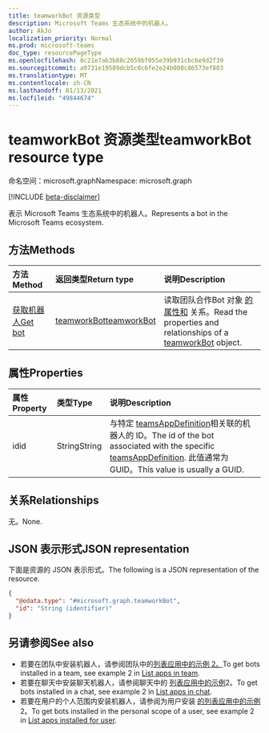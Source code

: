 ```yaml
---
title: teamworkBot 资源类型
description: Microsoft Teams 生态系统中的机器人。
author: AkJo
localization_priority: Normal
ms.prod: microsoft-teams
doc_type: resourcePageType
ms.openlocfilehash: 8c21e7ab3b88c2659bf055e39b931cbc6e9d2f39
ms.sourcegitcommit: a9731e19589dcb5c0c6fe2e24b008c86573ef803
ms.translationtype: MT
ms.contentlocale: zh-CN
ms.lasthandoff: 01/13/2021
ms.locfileid: "49844674"
---
```

# <a name="teamworkbot-resource-type"></a><span data-ttu-id="fcb42-103">teamworkBot 资源类型</span><span class="sxs-lookup"><span data-stu-id="fcb42-103">teamworkBot resource type</span></span>

<span data-ttu-id="fcb42-104">命名空间：microsoft.graph</span><span class="sxs-lookup"><span data-stu-id="fcb42-104">Namespace: microsoft.graph</span></span>

[!INCLUDE [beta-disclaimer](../../includes/beta-disclaimer.md)]

<span data-ttu-id="fcb42-105">表示 Microsoft Teams 生态系统中的机器人。</span><span class="sxs-lookup"><span data-stu-id="fcb42-105">Represents a bot in the Microsoft Teams ecosystem.</span></span>

## <a name="methods"></a><span data-ttu-id="fcb42-106">方法</span><span class="sxs-lookup"><span data-stu-id="fcb42-106">Methods</span></span>
|<span data-ttu-id="fcb42-107">方法</span><span class="sxs-lookup"><span data-stu-id="fcb42-107">Method</span></span>|<span data-ttu-id="fcb42-108">返回类型</span><span class="sxs-lookup"><span data-stu-id="fcb42-108">Return type</span></span>|<span data-ttu-id="fcb42-109">说明</span><span class="sxs-lookup"><span data-stu-id="fcb42-109">Description</span></span>|
|:---|:---|:---|
|[<span data-ttu-id="fcb42-110">获取机器人</span><span class="sxs-lookup"><span data-stu-id="fcb42-110">Get bot</span></span>](../api/teamworkbot-get.md)|[<span data-ttu-id="fcb42-111">teamworkBot</span><span class="sxs-lookup"><span data-stu-id="fcb42-111">teamworkBot</span></span>](../resources/teamworkbot.md)|<span data-ttu-id="fcb42-112">读取团队合作Bot 对象 [的属性和](../resources/teamworkbot.md) 关系。</span><span class="sxs-lookup"><span data-stu-id="fcb42-112">Read the properties and relationships of a [teamworkBot](../resources/teamworkbot.md) object.</span></span>|

## <a name="properties"></a><span data-ttu-id="fcb42-113">属性</span><span class="sxs-lookup"><span data-stu-id="fcb42-113">Properties</span></span>
|<span data-ttu-id="fcb42-114">属性</span><span class="sxs-lookup"><span data-stu-id="fcb42-114">Property</span></span>|<span data-ttu-id="fcb42-115">类型</span><span class="sxs-lookup"><span data-stu-id="fcb42-115">Type</span></span>|<span data-ttu-id="fcb42-116">说明</span><span class="sxs-lookup"><span data-stu-id="fcb42-116">Description</span></span>|
|:---|:---|:---|
|<span data-ttu-id="fcb42-117">id</span><span class="sxs-lookup"><span data-stu-id="fcb42-117">id</span></span>|<span data-ttu-id="fcb42-118">String</span><span class="sxs-lookup"><span data-stu-id="fcb42-118">String</span></span>|<span data-ttu-id="fcb42-119">与特定 [teamsAppDefinition](../resources/teamsappdefinition.md)相关联的机器人的 ID。</span><span class="sxs-lookup"><span data-stu-id="fcb42-119">The id of the bot associated with the specific [teamsAppDefinition](../resources/teamsappdefinition.md).</span></span> <span data-ttu-id="fcb42-120">此值通常为 GUID。</span><span class="sxs-lookup"><span data-stu-id="fcb42-120">This value is usually a GUID.</span></span>|

## <a name="relationships"></a><span data-ttu-id="fcb42-121">关系</span><span class="sxs-lookup"><span data-stu-id="fcb42-121">Relationships</span></span>
<span data-ttu-id="fcb42-122">无。</span><span class="sxs-lookup"><span data-stu-id="fcb42-122">None.</span></span>

## <a name="json-representation"></a><span data-ttu-id="fcb42-123">JSON 表示形式</span><span class="sxs-lookup"><span data-stu-id="fcb42-123">JSON representation</span></span>
<span data-ttu-id="fcb42-124">下面是资源的 JSON 表示形式。</span><span class="sxs-lookup"><span data-stu-id="fcb42-124">The following is a JSON representation of the resource.</span></span>
<!-- {
  "blockType": "resource",
  "keyProperty": "id",
  "@odata.type": "microsoft.graph.teamworkBot",
  "baseType": "",
  "openType": false
}
-->
``` json
{
  "@odata.type": "#microsoft.graph.teamworkBot",
  "id": "String (identifier)"
}
```

## <a name="see-also"></a><span data-ttu-id="fcb42-125">另请参阅</span><span class="sxs-lookup"><span data-stu-id="fcb42-125">See also</span></span>

- <span data-ttu-id="fcb42-126">若要在团队中安装机器人，请参阅团队中的[列表应用中的示例 2。](../api/team-list-installedapps.md)</span><span class="sxs-lookup"><span data-stu-id="fcb42-126">To get bots installed in a team, see example 2 in [List apps in team](../api/team-list-installedapps.md).</span></span>
- <span data-ttu-id="fcb42-127">若要在聊天中安装聊天机器人，请参阅聊天中的 [列表应用中的示例](../api/chat-list-installedapps.md)2。</span><span class="sxs-lookup"><span data-stu-id="fcb42-127">To get bots installed in a chat, see example 2 in [List apps in chat](../api/chat-list-installedapps.md).</span></span>
- <span data-ttu-id="fcb42-128">若要在用户的个人范围内安装机器人，请参阅为用户安装 [的列表应用中的示例](../api/userteamwork-list-installedapps.md)2。</span><span class="sxs-lookup"><span data-stu-id="fcb42-128">To get bots installed in the personal scope of a user, see example 2 in [List apps installed for user](../api/userteamwork-list-installedapps.md).</span></span>




